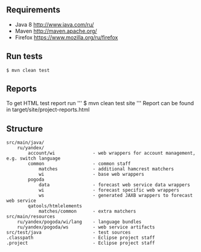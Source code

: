 Requirements
------------
- Java 8 http://www.java.com/ru/
- Maven http://maven.apache.org/
- Firefox https://www.mozilla.org/ru/firefox

Run tests
---------
```
$ mvn clean test
```
 
Reports
-------
To get HTML test report run
'''
$ mvn clean test site
'''
Report can be found in target/site/project-reports.html 


Structure
---------
```
src/main/java/
	ru/yandex/
		account/wi 			    - web wrappers for account management, e.g. switch language
		common 				    - common staff
			matches 		    - additional hamcrest matchers
			wi 				    - base web wrappers
		pogoda
			data			    - forecast web service data wrappers
			wi				    - forecast specific web wrappers
			ws				    - generated JAXB wrappers to forecast web service
		qatools/htmlelements
			matches/common	    - extra matchers
src/main/resources
    ru/yandex/pogoda/wi/lang    - language bundles 
    ru/yandex/pogoda/ws         - web service artifacts    			 
src/test/java 				    - test sources
.classpath 					    - Eclipse project staff
.project 					    - Eclipse project staff 
```
